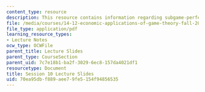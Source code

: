 ```yaml
---
content_type: resource
description: This resource contains information regarding subgame-perfect equilibrium.
file: /media/courses/14-12-economic-applications-of-game-theory-fall-2012/70ea95dbf889aee79fe5154f94856535_MIT14_12F12_slides10.pdf
file_type: application/pdf
learning_resource_types:
- Lecture Notes
ocw_type: OCWFile
parent_title: Lecture Slides
parent_type: CourseSection
parent_uid: 7c7e18b1-ba2f-3029-6ec8-157da4021df1
resourcetype: Document
title: Session 10 Lecture Slides
uid: 70ea95db-f889-aee7-9fe5-154f94856535
---
```

